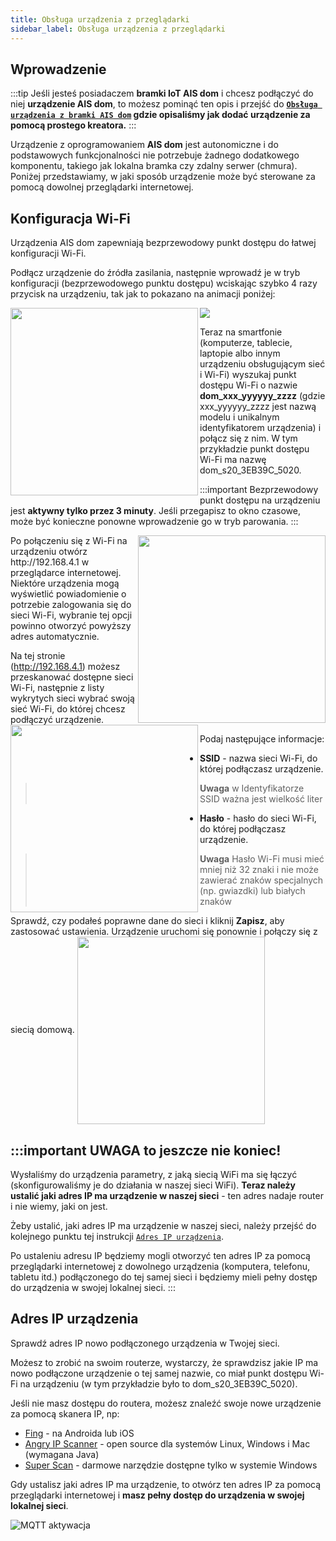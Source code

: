 ```yaml
---
title: Obsługa urządzenia z przeglądarki
sidebar_label: Obsługa urządzenia z przeglądarki
---
```


## Wprowadzenie

:::tip
Jeśli jesteś posiadaczem **bramki IoT AIS dom** i chcesz podłączyć do niej **urządzenie AIS dom**, to możesz pominąć ten opis i przejść do **[`Obsługa urządzenia z bramki AIS dom`](/docs/ais_iot_gate) gdzie opisaliśmy jak dodać urządzenie za pomocą prostego kreatora.**
:::

Urządzenie z oprogramowaniem **AIS dom** jest autonomiczne i do podstawowych funkcjonalności nie potrzebuje żadnego dodatkowego komponentu, takiego jak lokalna bramka czy zdalny serwer (chmura). Poniżej przedstawiamy, w jaki sposób urządzenie może być sterowane za pomocą dowolnej przeglądarki internetowej.

## Konfiguracja Wi-Fi
Urządzenia AIS dom zapewniają bezprzewodowy punkt dostępu do łatwej konfiguracji Wi-Fi.

Podłącz urządzenie do źródła zasilania, następnie wprowadź je w tryb konfiguracji (bezprzewodowego punktu dostępu) wciskając szybko 4 razy przycisk na urządzeniu, tak jak to pokazano na animacji poniżej:


<img src="/img/en/iot/ais_s20_2.gif" align="center"/>


<img src="/img/en/iot/iot_ais_dom_wifi_step1.png" width="300px" align="left"/>



 Teraz na smartfonie (komputerze, tablecie, laptopie albo innym urządzeniu obsługującym sieć i Wi-Fi) wyszukaj punkt dostępu Wi-Fi o nazwie **dom_xxx_yyyyyy_zzzz** (gdzie xxx_yyyyyy_zzzz jest nazwą modelu i unikalnym identyfikatorem urządzenia) i połącz się z nim. W tym przykładzie punkt dostępu Wi-Fi ma nazwę dom_s20_3EB39C_5020.

:::important
Bezprzewodowy punkt dostępu na urządzeniu jest **aktywny tylko przez 3 minuty**. Jeśli przegapisz to okno czasowe, może być konieczne ponowne wprowadzenie go w tryb parowania.
:::

<img src="/img/en/iot/iot_ais_dom_wifi_step2.png" width="300px" align="right"/>
Po połączeniu się z Wi-Fi na urządzeniu otwórz http://192.168.4.1 w przeglądarce internetowej. Niektóre urządzenia mogą wyświetlić powiadomienie o potrzebie zalogowania się do sieci Wi-Fi, wybranie tej opcji powinno otworzyć powyższy adres automatycznie.


Na tej stronie (http://192.168.4.1) możesz przeskanować dostępne sieci Wi-Fi, następnie z listy wykrytych sieci wybrać swoją sieć Wi-Fi, do której chcesz podłączyć urządzenie.
<img src="/img/en/iot/iot_ais_dom_wifi_step3.png" width="300px" align="left"/>


Podaj następujące informacje:
- **SSID** - nazwa sieci Wi-Fi, do której podłączasz urządzenie.
> **Uwaga** w Identyfikatorze SSID ważna jest wielkość liter
- **Hasło** - hasło do sieci Wi-Fi, do której podłączasz urządzenie.
> **Uwaga** Hasło Wi-Fi musi mieć mniej niż 32 znaki i nie może zawierać znaków specjalnych (np. gwiazdki) lub białych znaków

Sprawdź, czy podałeś poprawne dane do sieci i kliknij **Zapisz**, aby zastosować ustawienia. Urządzenie uruchomi się ponownie i połączy się z siecią domową.
<img src="/img/en/iot/iot_ais_dom_wifi_step4.png" width="300px" align="center"/>



:::important
**UWAGA to jeszcze nie koniec!**
-----
Wysłaliśmy do urządzenia parametry, z jaką siecią WiFi ma się łączyć (skonfigurowaliśmy je do działania w naszej sieci WiFi). **Teraz należy ustalić jaki adres IP ma urządzenie w naszej sieci** - ten adres nadaje router i nie wiemy, jaki on jest.

Żeby ustalić, jaki adres IP ma urządzenie w naszej sieci, należy przejść do kolejnego punktu tej instrukcji [`Adres IP urządzenia`](/docs/ais_iot_browser#adres-ip-urządzenia).

Po ustaleniu adresu IP będziemy mogli otworzyć ten adres IP za pomocą przeglądarki internetowej z dowolnego urządzenia (komputera, telefonu, tabletu itd.) podłączonego do tej samej sieci i będziemy mieli pełny dostęp do urządzenia w swojej lokalnej sieci.
:::

## Adres IP urządzenia

Sprawdź adres IP nowo podłączonego urządzenia w Twojej sieci.

Możesz to zrobić na swoim routerze, wystarczy, że sprawdzisz jakie IP ma nowo podłączone urządzenie o tej samej nazwie, co miał punkt dostępu Wi-Fi na urządzeniu (w tym przykładzie było to dom_s20_3EB39C_5020).

Jeśli nie masz dostępu do routera, możesz znaleźć swoje nowe urządzenie za pomocą skanera IP, np:

* [Fing](https://www.fing.com/products/) - na Androida lub iOS
* [Angry IP Scanner](https://angryip.org/) - open source dla systemów Linux, Windows i Mac (wymagana Java)
* [Super Scan](https://sectools.org/tool/superscan/) - darmowe narzędzie dostępne tylko w systemie Windows

Gdy ustalisz jaki adres IP ma urządzenie, to otwórz ten adres IP za pomocą przeglądarki internetowej i **masz pełny dostęp do urządzenia w swojej lokalnej sieci**.

![MQTT aktywacja](/img/en/iot/iot_web_app.png)
